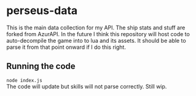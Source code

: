 # perseus-data
This is the main data collection for my API. The ship stats and stuff are forked from AzurAPI. In the future I think this repository will host code to auto-decompile the game into to lua and its assets. It should be able to parse it from that point onward if I do this right.

## Running the code
`node index.js`<br>
The code will update but skills will not parse correctly. Still wip.
